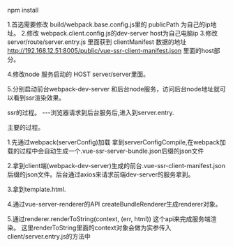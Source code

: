 <!-- 启动ssr的过程 -->
npm install

1.首选需要修改 build/webpack.base.config.js里的 publicPath 为自己的ip地址。
2.修改 webpack.client.config.js的dev-server host为自己电脑ip
3.修改 server/route/server.entry.js 里面获到 clientManifest 数据的地址 http://192.168.12.51:8005/public/vue-ssr-client-manifest.json  里面的host部分。

4.修改node 服务启动的 HOST  server/server里面。

5.分别启动前台webpack-dev-server 和后台node服务，访问后台node地址就可以看到ssr渲染效果。


ssr的过程。 ---浏览器请求到后台服务后,进入到server.entry.

主要的过程。

1.先通过webpack(serverConfig)加载 拿到serverConfigCompile,在webpack加载的过程中会自动生成一个.vue-ssr-server-bundle.json后缀的json文件

2.拿到client端(webpack-dev-server)生成的前台.vue-ssr-client-manifest.json后缀的json文件。后台通过axios来请求前端dev-server的服务拿到。

3.拿到template.html.

4.通过vue-server-renderer的API createBundleRenderer生成renderer对象。

5.通过renderer.renderToString(context, (err, html)) 这个api来完成服务端渲染。
这里renderToString里面的context对象会做为实参传入 client/server.entry.js的方法中


